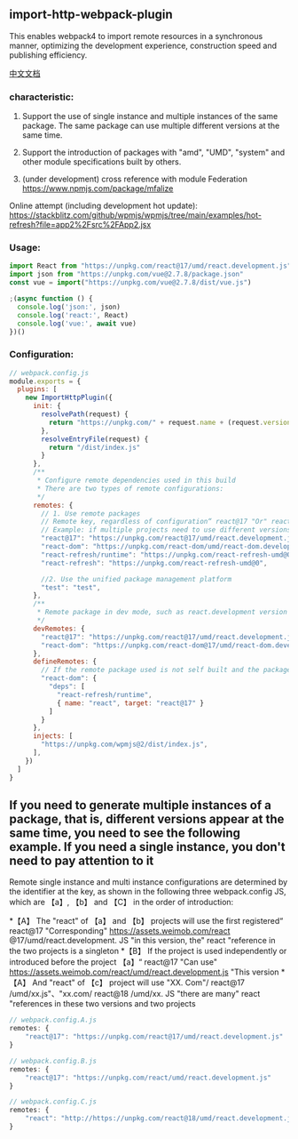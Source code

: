## import-http-webpack-plugin
This enables webpack4 to import remote resources in a synchronous manner, optimizing the development experience, construction speed and publishing efficiency.

[中文文档](doc/chinese)

### characteristic:

1. Support the use of single instance and multiple instances of the same package. The same package can use multiple different versions at the same time.

2. Support the introduction of packages with "amd", "UMD", "system" and other module specifications built by others.

3. (under development) cross reference with module Federation https://www.npmjs.com/package/mfalize

<!-- 3. (to be supported) "import HTTP" introduces "module Federation exports".

4. (to be supported) "module Federation remotes" introduces "import HTTP".

5. (to be supported) "import HTTP" uses "module Federation shares".

6. (to be supported) "module Federation shares" use "import http DEPs." -->

Online attempt (including development hot update):
https://stackblitz.com/github/wpmjs/wpmjs/tree/main/examples/hot-refresh?file=app2%2Fsrc%2FApp2.jsx

### Usage:
``` js
import React from "https://unpkg.com/react@17/umd/react.development.js"
import json from "https://unpkg.com/vue@2.7.8/package.json"
const vue = import("https://unpkg.com/vue@2.7.8/dist/vue.js")

;(async function () {
  console.log('json:', json)
  console.log('react:', React)
  console.log('vue:', await vue)
})()
```


### Configuration:
``` js
// webpack.config.js
module.exports = {
  plugins: [
    new ImportHttpPlugin({
      init: {
        resolvePath(request) {
          return "https://unpkg.com/" + request.name + (request.version ? "@" + request.version : "")
        },
        resolveEntryFile(request) {
          return "/dist/index.js"
        }
      },
      /**
       * Configure remote dependencies used in this build
       * There are two types of remote configurations:
       */
      remotes: {
        // 1. Use remote packages
        // Remote key, regardless of configuration“ react@17 "Or" react "will make all" react "in the project use remote dependencies
        // Example: if multiple projects need to use different versions of react, you need to use“ react@version "This way
        "react@17": "https://unpkg.com/react@17/umd/react.development.js",
        "react-dom": "https://unpkg.com/react-dom/umd/react-dom.development.js",
        "react-refresh/runtime": "https://unpkg.com/react-refresh-umd@0",
        "react-refresh": "https://unpkg.com/react-refresh-umd@0",

        //2. Use the unified package management platform
        "test": "test",
      },
      /**
       * Remote package in dev mode, such as react.development version for hot update during development
       */
      devRemotes: {
        "react@17": "https://unpkg.com/react@17/umd/react.development.js",
        "react-dom": "https://unpkg.com/react-dom@17/umd/react-dom.development.js",
      },
      defineRemotes: {
        // If the remote package used is not self built and the package has dependencies, you need to configure dependency mapping here
        "react-dom": {
          "deps": [
            "react-refresh/runtime",
            { name: "react", target: "react@17" }
          ]
        }
      },
      injects: [
        "https://unpkg.com/wpmjs@2/dist/index.js",
      ],
    })
  ]
}
```

## If you need to generate multiple instances of a package, that is, different versions appear at the same time, you need to see the following example. If you need a single instance, you don't need to pay attention to it

Remote single instance and multi instance configurations are determined by the identifier at the key, as shown in the following three webpack.config JS, which are 【a】, 【b】 and 【C】 in the order of introduction:

*【A】 The "react" of 【a】 and 【b】 projects will use the first registered“ react@17 "Corresponding" https://assets.weimob.com/react @17/umd/react.development. JS "in this version, the" react "reference in the two projects is a singleton
*【B】 If the project is used independently or introduced before the project 【a】“ react@17 "Can use" https://assets.weimob.com/react/umd/react.development.js "This version
*【A】 And "react" of 【c】 project will use "XX. Com"/ react@17 /umd/xx.js"、"xx.com/ react@18 /umd/xx. JS "there are many" react "references in these two versions and two projects

``` js
// webpack.config.A.js
remotes: {
    "react@17": "https://unpkg.com/react@17/umd/react.development.js"
}

// webpack.config.B.js
remotes: {
    "react@17": "https://unpkg.com/react/umd/react.development.js"
}

// webpack.config.C.js
remotes: {
    "react": "http://https://unpkg.com/react@18/umd/react.development.js"
}
```